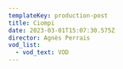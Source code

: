 ```yaml
---
templateKey: production-post
title: Ciompi
date: 2023-03-01T15:07:30.575Z
director: Agnès Perrais
vod_list:
  - vod_text: VOD
---
```

